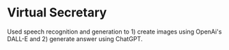 # Virtual Secretary

Used speech recognition and generation to 1) create images using OpenAi's DALL-E and 2) generate answer using ChatGPT. 
